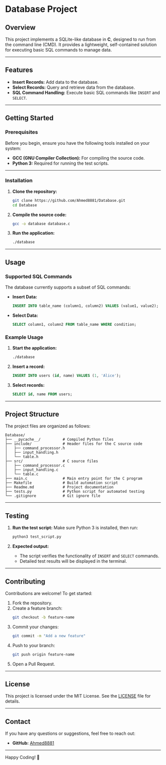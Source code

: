 # Database Project

## Overview
This project implements a SQLite-like database in **C**, designed to run from the command line (CMD). It provides a lightweight, self-contained solution for executing basic SQL commands to manage data.

---

## Features
- **Insert Records:** Add data to the database.
- **Select Records:** Query and retrieve data from the database.
- **SQL Command Handling:** Execute basic SQL commands like `INSERT` and `SELECT`.

---

## Getting Started

### Prerequisites
Before you begin, ensure you have the following tools installed on your system:
- **GCC (GNU Compiler Collection):** For compiling the source code.
- **Python 3:** Required for running the test scripts.

---

### Installation

1. **Clone the repository:**
   ```sh
   git clone https://github.com/Ahmed8881/Database.git
   cd Database
   ```

2. **Compile the source code:**
   ```sh
   gcc -o database database.c
   ```

3. **Run the application:**
   ```sh
   ./database
   ```

---

## Usage

### Supported SQL Commands
The database currently supports a subset of SQL commands:
- **Insert Data:**
  ```sql
  INSERT INTO table_name (column1, column2) VALUES (value1, value2);
  ```
- **Select Data:**
  ```sql
  SELECT column1, column2 FROM table_name WHERE condition;
  ```

### Example Usage
1. **Start the application:**
   ```sh
   ./database
   ```

2. **Insert a record:**
   ```sql
   INSERT INTO users (id, name) VALUES (1, 'Alice');
   ```

3. **Select records:**
   ```sql
   SELECT id, name FROM users;
   ```

---

## Project Structure
The project files are organized as follows:
```
Database/
├── __pycache__/          # Compiled Python files
├── include/              # Header files for the C source code
│   ├── command_processor.h
│   ├── input_handling.h
│   └── table.h
├── src/                  # C source files
│   ├── command_processor.c
│   ├── input_handling.c
│   └── table.c
├── main.c                # Main entry point for the C program
├── Makefile              # Build automation script
├── Readme.md             # Project documentation
├── tests.py              # Python script for automated testing
└── .gitignore            # Git ignore file

```

---

## Testing

1. **Run the test script:**
   Make sure Python 3 is installed, then run:
   ```sh
   python3 test_script.py
   ```

2. **Expected output:**
   - The script verifies the functionality of `INSERT` and `SELECT` commands.
   - Detailed test results will be displayed in the terminal.

---

## Contributing

Contributions are welcome! To get started:

1. Fork the repository.
2. Create a feature branch:
   ```sh
   git checkout -b feature-name
   ```
3. Commit your changes:
   ```sh
   git commit -m "Add a new feature"
   ```
4. Push to your branch:
   ```sh
   git push origin feature-name
   ```
5. Open a Pull Request.

---

## License

This project is licensed under the MIT License. See the [LICENSE](LICENSE) file for details.

---

## Contact

If you have any questions or suggestions, feel free to reach out:
- **GitHub:** [Ahmed8881](https://github.com/Ahmed8881)

---

Happy Coding! 🚀